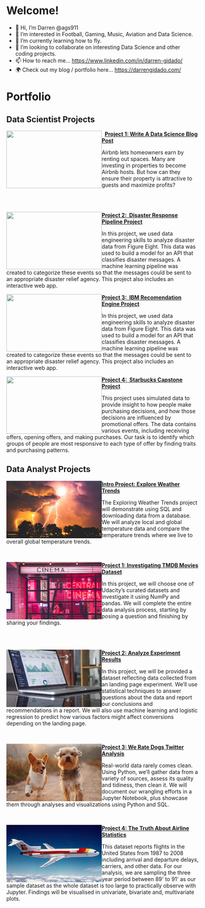 # Welcome!
- 👋 Hi, I’m Darren @ags911
- 👀 I’m interested in Football, Gaming, Music, Aviation and Data Science.
- 🌱 I’m currently learning how to fly.
- 💞️ I’m looking to collaborate on interesting Data Science and other coding projects.
- 📫 How to reach me... https://www.linkedin.com/in/darren-gidado/
- 🌍 Check out my blog / portfolio here... https://darrengidado.com/

<!---
ags911/ags911 is a ✨ special ✨ repository because its `README.md` (this file) appears on your GitHub profile.
You can click the Preview link to take a look at your changes.
--->

# Portfolio

## Data Scientist Projects

<!-- Project 1 -->
<a href="https://github.com/ags911/udacity-dsnd/blob/main/project-1"><img align="left" width="250" height="150" img src="https://github.com/ags911/udacity-dsnd/blob/main/project-1/images/apartments-for-rent-in-boston.jpg"><a/> 
**[Project 1: Write A Data Science Blog Post](https://github.com/ags911/udacity-dsnd/blob/main/project-1)**

Airbnb lets homeowners earn by renting out spaces. Many are investing in properties to become Airbnb hosts. But how can they ensure their property is attractive to guests and maximize profits?

<br><br>

<!-- Project 2 -->
<a href="https://github.com/ags911/udacity-dsnd/tree/main/project-2"><img align="left" width="250" height="150" img src="https://github.com/ags911/udacity-dsnd/blob/main/project-2/images/aid.jpg"><a/>

**[Project 2:  Disaster Response Pipeline Project](https://github.com/ags911/udacity-dsnd/tree/main/project-2)**

In this project, we used data engineering skills to analyze disaster data from Figure Eight. This data was used to build a model for an API that classifies disaster messages. A machine learning pipeline was created to categorize these events so that the messages could be sent to an appropriate disaster relief agency. This project also includes an interactive web app.

<!-- Project 3 -->
<a href="https://github.com/ags911/udacity-dsnd/tree/main/project-3"><img align="left" width="250" height="150" img src="https://github.com/ags911/udacity-dsnd/blob/main/project-3/images/ibm_logo_2400x1440.jpg"><a/>
**[Project 3:  IBM Recomendation Engine Project](https://github.com/ags911/udacity-dsnd/tree/main/project-3)**

In this project, we used data engineering skills to analyze disaster data from Figure Eight. This data was used to build a model for an API that classifies disaster messages. A machine learning pipeline was created to categorize these events so that the messages could be sent to an appropriate disaster relief agency. This project also includes an interactive web app.

<!-- Project 4 -->
<a href="https://github.com/ags911/udacity-dsnd/tree/main/project-4"><img align="left" width="250" height="150" img src="https://github.com/ags911/udacity-dsnd/blob/main/project-4/images/starbucks_thumbnail_1166x700.jpg"><a/>
**[Project 4:  Starbucks Capstone Project](https://github.com/ags911/udacity-dsnd/tree/main/project-4)**

This project uses simulated data to provide insight to how people make purchasing decisions, and how those decisions are influenced by promotional offers. The data contains various events, including receiving offers, opening offers, and making purchases. Our task is to identify which groups of people are most responsive to each type of offer by finding traits and purchasing patterns.

## Data Analyst Projects

<!-- Project 0 -->
<a href="https://github.com/ags911/udacity-dand/tree/main/project-0"><img align="left" width="250" height="150" img src="https://github.com/ags911/udacity-dand/blob/main/images/output_2_0.png"><a/>
**[Intro Project: Explore Weather Trends](https://github.com/ags911/udacity-dand/blob/main/Project%200%20-%20Explore%20Weather%20Trends/Project%200%20-%20Exploring%20Weather%20Trends.ipynb)**

The Exploring Weather Trends project will demonstrate using SQL and downloading data from a database. We will analyze local and global temperature data and compare the temperature trends where we live to overall global temperature trends.

<br>

<!-- Project 1 -->
<a href="https://github.com/ags911/udacity-dand/tree/main/project-1"><img align="left" width="250" height="150" img src="https://github.com/ags911/udacity-dand/blob/main/images/output_4_0.png"><a/>
**[Project 1: Investigating TMDB Movies Dataset](https://github.com/ags911/udacity-dand/blob/main/Project%201%20-%20Investigate%20a%20Dataset/Project%201%20-%20Investigate%20a%20Dataset.ipynb)**

In this project, we will choose one of Udacity’s curated datasets and investigate it using NumPy and pandas. We will complete the entire data analysis process, starting by posing a question and finishing by sharing your findings.

<br><br>

<!-- Project 2 -->
<a href="https://github.com/ags911/udacity-dand/tree/main/project-2"><img align="left" width="250" height="150" img src="https://github.com/ags911/udacity-dand/blob/main/images/output_6_0.png"><a/>
**[Project 2: Analyze Experiment Results](https://github.com/ags911/udacity-dand/blob/main/Project%202%20-%20Analyse%20AB%20Test%20Results/Project%202%20-%20Analyze%20AB%20Test%20Results.ipynb)**

In this project, we will be provided a dataset reflecting data collected from an landing page experiment. We’ll use statistical techniques to answer questions about the data and report our conclusions and recommendations in a report. We will also use machine learning and logistic regression to predict how various factors might affect conversions depending on the landing page.

<br>

<!-- Project 3 -->

<a href="https://github.com/ags911/udacity-dand/tree/main/project-3"><img align="left" width="250" height="150" img src="https://github.com/ags911/udacity-dand/blob/main/images/output_8_0.png"><a/>
**[Project 3: We Rate Dogs Twitter Analysis](https://github.com/ags911/udacity-dand/blob/main/Project%203%20-%20Wrangle%20and%20Analyse%20Data/ipynb_files/act_report.ipynb)**

Real-world data rarely comes clean. Using Python, we’ll gather data from a variety of sources, assess its quality and tidiness, then clean it. We will document our wrangling efforts in a Jupyter Notebook, plus showcase them through analyses and visualizations using Python and SQL.

<br>

<!-- Project 4 -->

<a href="https://github.com/ags911/udacity-dand/tree/main/project-4"><img align="left" width="250" height="150" img src="https://github.com/ags911/udacity-dand/blob/main/images/output_10_0.png"><a/>
**[Project 4: The Truth About Airline Statistics](https://github.com/ags911/udacity-dand/blob/main/Project%204%20-%20Communicate%20Data%20Findings/communicate_data_findings.ipynb)**

This dataset reports flights in the United States from 1987 to 2008 including arrival and departure delays, carriers, and other data. For our analysis, we are sampling the three year period between 89' to 91' as our sample dataset as the whole dataset is too large to practically observe with Jupyter. Findings will be visualised in univariate, bivariate and, multivariate plots.
